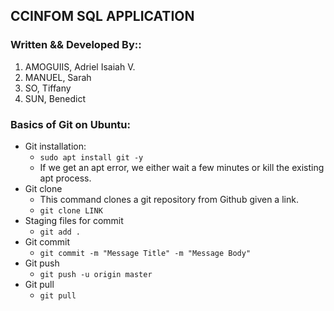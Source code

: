 ## CCINFOM SQL APPLICATION

### Written && Developed By::
1. AMOGUIIS, Adriel Isaiah V.
2. MANUEL, Sarah
3. SO, Tiffany
4. SUN, Benedict


### Basics of Git on Ubuntu:
- Git installation:
	- ```sudo apt install git -y```
	- If we get an apt error, we either wait a few minutes or kill the existing apt process.
- Git clone
	- This command clones a git repository from Github given a link.
	- ```git clone LINK```
- Staging files for commit
	- ```git add .```
- Git commit
	- ```git commit -m "Message Title" -m "Message Body"```
- Git push
	- ```git push -u origin master```
- Git pull
	- ```git pull```

